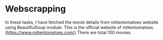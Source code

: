 # Webscrapping
In these tasks, I have fetched the movie details from rottentomatoes website using BeautifulSoup module.
This is the official website of rottentomatoes.(https://www.rottentomatoes.com/)
There are total 100 movies.
